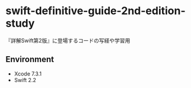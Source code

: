 # swift-definitive-guide-2nd-edition-study

『詳解Swift第2版』に登場するコードの写経や学習用

## Environment

* Xcode 7.3.1
* Swift 2.2
